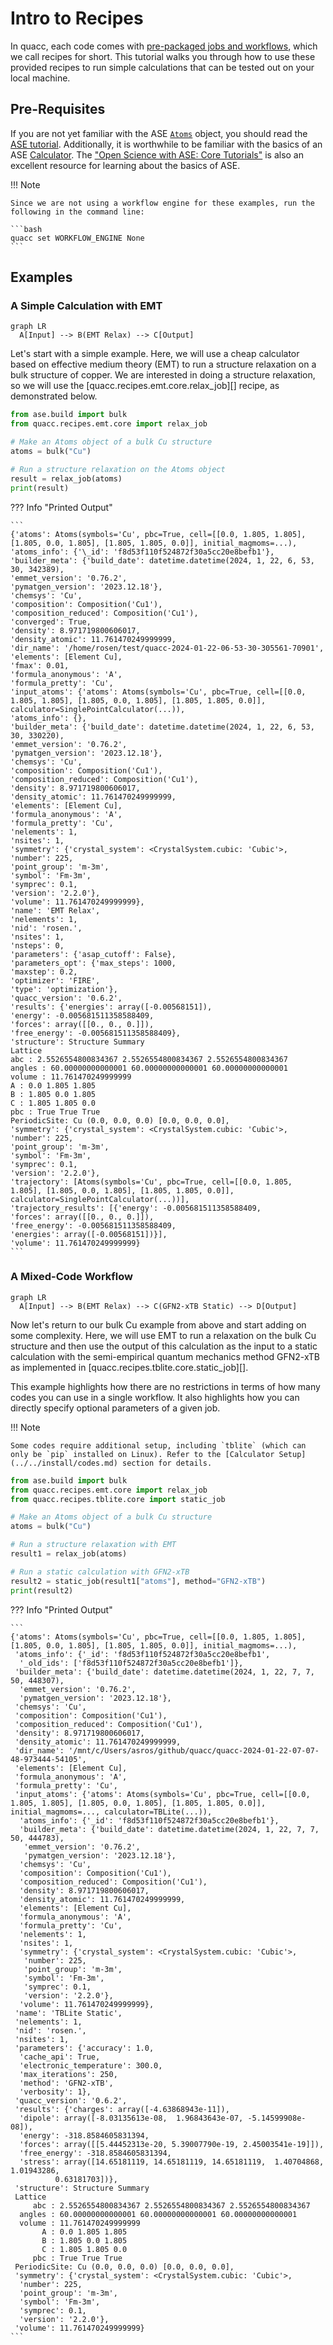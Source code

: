 # Intro to Recipes

In quacc, each code comes with [pre-packaged jobs and workflows](recipes_list.md), which we call recipes for short. This tutorial walks you through how to use these provided recipes to run simple calculations that can be tested out on your local machine.

## Pre-Requisites

If you are not yet familiar with the ASE [`Atoms`](https://wiki.fysik.dtu.dk/ase/ase/atoms.html) object, you should read the [ASE tutorial](https://wiki.fysik.dtu.dk/ase/ase/atoms.html). Additionally, it is worthwhile to be familiar with the basics of an ASE [Calculator](https://wiki.fysik.dtu.dk/ase/ase/calculators/calculators.html). The ["Open Science with ASE: Core Tutorials"](https://ase-workshop-2023.github.io/tutorial/) is also an excellent resource for learning about the basics of ASE.

!!! Note

    Since we are not using a workflow engine for these examples, run the following in the command line:

    ```bash
    quacc set WORKFLOW_ENGINE None
    ```

## Examples

### A Simple Calculation with EMT

```mermaid
graph LR
  A[Input] --> B(EMT Relax) --> C[Output]
```

Let's start with a simple example. Here, we will use a cheap calculator based on effective medium theory (EMT) to run a structure relaxation on a bulk structure of copper. We are interested in doing a structure relaxation, so we will use the [quacc.recipes.emt.core.relax_job][] recipe, as demonstrated below.

```python
from ase.build import bulk
from quacc.recipes.emt.core import relax_job

# Make an Atoms object of a bulk Cu structure
atoms = bulk("Cu")

# Run a structure relaxation on the Atoms object
result = relax_job(atoms)
print(result)
```

??? Info "Printed Output"

    ```
    {'atoms': Atoms(symbols='Cu', pbc=True, cell=[[0.0, 1.805, 1.805], [1.805, 0.0, 1.805], [1.805, 1.805, 0.0]], initial_magmoms=...),
    'atoms_info': {'\_id': 'f8d53f110f524872f30a5cc20e8befb1'},
    'builder_meta': {'build_date': datetime.datetime(2024, 1, 22, 6, 53, 30, 342389),
    'emmet_version': '0.76.2',
    'pymatgen_version': '2023.12.18'},
    'chemsys': 'Cu',
    'composition': Composition('Cu1'),
    'composition_reduced': Composition('Cu1'),
    'converged': True,
    'density': 8.971719800606017,
    'density_atomic': 11.761470249999999,
    'dir_name': '/home/rosen/test/quacc-2024-01-22-06-53-30-305561-70901',
    'elements': [Element Cu],
    'fmax': 0.01,
    'formula_anonymous': 'A',
    'formula_pretty': 'Cu',
    'input_atoms': {'atoms': Atoms(symbols='Cu', pbc=True, cell=[[0.0, 1.805, 1.805], [1.805, 0.0, 1.805], [1.805, 1.805, 0.0]], calculator=SinglePointCalculator(...)),
    'atoms_info': {},
    'builder_meta': {'build_date': datetime.datetime(2024, 1, 22, 6, 53, 30, 330220),
    'emmet_version': '0.76.2',
    'pymatgen_version': '2023.12.18'},
    'chemsys': 'Cu',
    'composition': Composition('Cu1'),
    'composition_reduced': Composition('Cu1'),
    'density': 8.971719800606017,
    'density_atomic': 11.761470249999999,
    'elements': [Element Cu],
    'formula_anonymous': 'A',
    'formula_pretty': 'Cu',
    'nelements': 1,
    'nsites': 1,
    'symmetry': {'crystal_system': <CrystalSystem.cubic: 'Cubic'>,
    'number': 225,
    'point_group': 'm-3m',
    'symbol': 'Fm-3m',
    'symprec': 0.1,
    'version': '2.2.0'},
    'volume': 11.761470249999999},
    'name': 'EMT Relax',
    'nelements': 1,
    'nid': 'rosen.',
    'nsites': 1,
    'nsteps': 0,
    'parameters': {'asap_cutoff': False},
    'parameters_opt': {'max_steps': 1000,
    'maxstep': 0.2,
    'optimizer': 'FIRE',
    'type': 'optimization'},
    'quacc_version': '0.6.2',
    'results': {'energies': array([-0.00568151]),
    'energy': -0.005681511358588409,
    'forces': array([[0., 0., 0.]]),
    'free_energy': -0.005681511358588409},
    'structure': Structure Summary
    Lattice
    abc : 2.5526554800834367 2.5526554800834367 2.5526554800834367
    angles : 60.00000000000001 60.00000000000001 60.00000000000001
    volume : 11.761470249999999
    A : 0.0 1.805 1.805
    B : 1.805 0.0 1.805
    C : 1.805 1.805 0.0
    pbc : True True True
    PeriodicSite: Cu (0.0, 0.0, 0.0) [0.0, 0.0, 0.0],
    'symmetry': {'crystal_system': <CrystalSystem.cubic: 'Cubic'>,
    'number': 225,
    'point_group': 'm-3m',
    'symbol': 'Fm-3m',
    'symprec': 0.1,
    'version': '2.2.0'},
    'trajectory': [Atoms(symbols='Cu', pbc=True, cell=[[0.0, 1.805, 1.805], [1.805, 0.0, 1.805], [1.805, 1.805, 0.0]], calculator=SinglePointCalculator(...))],
    'trajectory_results': [{'energy': -0.005681511358588409,
    'forces': array([[0., 0., 0.]]),
    'free_energy': -0.005681511358588409,
    'energies': array([-0.00568151])}],
    'volume': 11.761470249999999}
    ```

### A Mixed-Code Workflow

```mermaid
graph LR
  A[Input] --> B(EMT Relax) --> C(GFN2-xTB Static) --> D[Output]
```

Now let's return to our bulk Cu example from above and start adding on some complexity. Here, we will use EMT to run a relaxation on the bulk Cu structure and then use the output of this calculation as the input to a static calculation with the semi-empirical quantum mechanics method GFN2-xTB as implemented in [quacc.recipes.tblite.core.static_job][].

This example highlights how there are no restrictions in terms of how many codes you can use in a single workflow. It also highlights how you can directly specify optional parameters of a given job.

!!! Note

    Some codes require additional setup, including `tblite` (which can only be `pip` installed on Linux). Refer to the [Calculator Setup](../../install/codes.md) section for details.

```python
from ase.build import bulk
from quacc.recipes.emt.core import relax_job
from quacc.recipes.tblite.core import static_job

# Make an Atoms object of a bulk Cu structure
atoms = bulk("Cu")

# Run a structure relaxation with EMT
result1 = relax_job(atoms)

# Run a static calculation with GFN2-xTB
result2 = static_job(result1["atoms"], method="GFN2-xTB")
print(result2)
```

??? Info "Printed Output"

    ```
    {'atoms': Atoms(symbols='Cu', pbc=True, cell=[[0.0, 1.805, 1.805], [1.805, 0.0, 1.805], [1.805, 1.805, 0.0]], initial_magmoms=...),
     'atoms_info': {'_id': 'f8d53f110f524872f30a5cc20e8befb1',
      '_old_ids': ['f8d53f110f524872f30a5cc20e8befb1']},
     'builder_meta': {'build_date': datetime.datetime(2024, 1, 22, 7, 7, 50, 448307),
      'emmet_version': '0.76.2',
      'pymatgen_version': '2023.12.18'},
     'chemsys': 'Cu',
     'composition': Composition('Cu1'),
     'composition_reduced': Composition('Cu1'),
     'density': 8.971719800606017,
     'density_atomic': 11.761470249999999,
     'dir_name': '/mnt/c/Users/asros/github/quacc/quacc-2024-01-22-07-07-48-973444-54105',
     'elements': [Element Cu],
     'formula_anonymous': 'A',
     'formula_pretty': 'Cu',
     'input_atoms': {'atoms': Atoms(symbols='Cu', pbc=True, cell=[[0.0, 1.805, 1.805], [1.805, 0.0, 1.805], [1.805, 1.805, 0.0]], initial_magmoms=..., calculator=TBLite(...)),
      'atoms_info': {'_id': 'f8d53f110f524872f30a5cc20e8befb1'},
      'builder_meta': {'build_date': datetime.datetime(2024, 1, 22, 7, 7, 50, 444783),
       'emmet_version': '0.76.2',
       'pymatgen_version': '2023.12.18'},
      'chemsys': 'Cu',
      'composition': Composition('Cu1'),
      'composition_reduced': Composition('Cu1'),
      'density': 8.971719800606017,
      'density_atomic': 11.761470249999999,
      'elements': [Element Cu],
      'formula_anonymous': 'A',
      'formula_pretty': 'Cu',
      'nelements': 1,
      'nsites': 1,
      'symmetry': {'crystal_system': <CrystalSystem.cubic: 'Cubic'>,
       'number': 225,
       'point_group': 'm-3m',
       'symbol': 'Fm-3m',
       'symprec': 0.1,
       'version': '2.2.0'},
      'volume': 11.761470249999999},
     'name': 'TBLite Static',
     'nelements': 1,
     'nid': 'rosen.',
     'nsites': 1,
     'parameters': {'accuracy': 1.0,
      'cache_api': True,
      'electronic_temperature': 300.0,
      'max_iterations': 250,
      'method': 'GFN2-xTB',
      'verbosity': 1},
     'quacc_version': '0.6.2',
     'results': {'charges': array([-4.63868943e-11]),
      'dipole': array([-8.03135613e-08,  1.96843643e-07, -5.14599908e-08]),
      'energy': -318.8584605831394,
      'forces': array([[5.44452313e-20, 5.39007790e-19, 2.45003541e-19]]),
      'free_energy': -318.8584605831394,
      'stress': array([14.65181119, 14.65181119, 14.65181119,  1.40704868,  1.01943286,
              0.63181703])},
     'structure': Structure Summary
     Lattice
         abc : 2.5526554800834367 2.5526554800834367 2.5526554800834367
      angles : 60.00000000000001 60.00000000000001 60.00000000000001
      volume : 11.761470249999999
           A : 0.0 1.805 1.805
           B : 1.805 0.0 1.805
           C : 1.805 1.805 0.0
         pbc : True True True
     PeriodicSite: Cu (0.0, 0.0, 0.0) [0.0, 0.0, 0.0],
     'symmetry': {'crystal_system': <CrystalSystem.cubic: 'Cubic'>,
      'number': 225,
      'point_group': 'm-3m',
      'symbol': 'Fm-3m',
      'symprec': 0.1,
      'version': '2.2.0'},
     'volume': 11.761470249999999}
    ```
